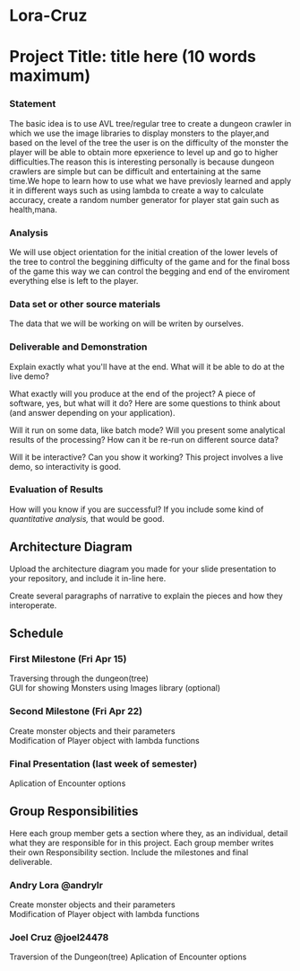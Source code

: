 # Lora-Cruz

# Project Title: title here (10 words maximum)

### Statement  
The basic idea is to use AVL tree/regular tree to create a dungeon crawler in which we use the image libraries to display monsters to the player,and based on the level of the tree the user is on the difficulty of the monster the player will be able to obtain more epxerience to level up and go to higher difficulties.The reason this is interesting personally is because dungeon crawlers are simple but can be difficult and entertaining at the same time.We hope to learn how to use what we have previosly learned and apply it in different ways such as using lambda to create a way to calculate accuracy, create a random number generator for player stat gain such as health,mana.

### Analysis  
We will use object orientation for the initial creation of the lower levels of the tree to control the beggining difficulty of the game and for the final boss of the game this way we can control the begging and end of the enviroment everything else is left to the player.

### Data set or other source materials
The data that we will be working on will be writen by ourselves.

### Deliverable and Demonstration
Explain exactly what you'll have at the end. What will it be able to do at the live demo?

What exactly will you produce at the end of the project? A piece of software, yes, but what will it do? Here are some questions to think about (and answer depending on your application).

Will it run on some data, like batch mode? Will you present some analytical results of the processing? How can it be re-run on different source data?

Will it be interactive? Can you show it working? This project involves a live demo, so interactivity is good.

### Evaluation of Results
How will you know if you are successful? 
If you include some kind of _quantitative analysis,_ that would be good.

## Architecture Diagram
Upload the architecture diagram you made for your slide presentation to your repository, and include it in-line here.

Create several paragraphs of narrative to explain the pieces and how they interoperate.

## Schedule

### First Milestone (Fri Apr 15)  

Traversing through the dungeon(tree)  
GUI for showing Monsters using Images library (optional)  

### Second Milestone (Fri Apr 22)  

Create monster objects and their parameters  
Modification of Player object with lambda functions  

### Final Presentation (last week of semester)

Aplication of Encounter options  

## Group Responsibilities
Here each group member gets a section where they, as an individual, detail what they are responsible for in this project. Each group member writes their own Responsibility section. Include the milestones and final deliverable.



### Andry Lora @andrylr
Create monster objects and their parameters  
Modification of Player object with lambda functions

### Joel Cruz @joel24478
Traversion of the Dungeon(tree)
Aplication of Encounter options




 
